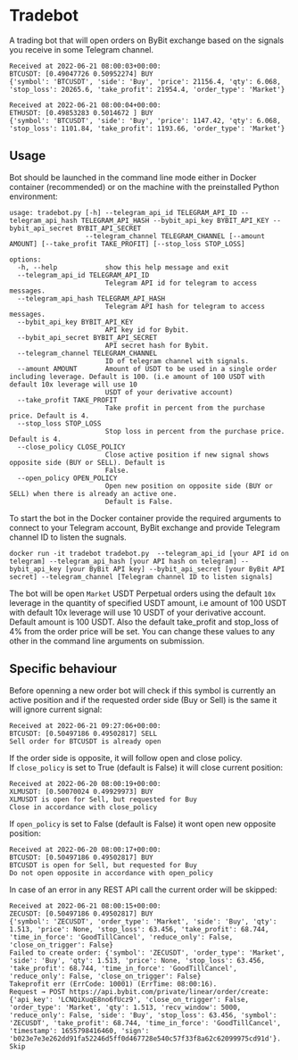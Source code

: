# Tradebot 
A trading bot that will open orders on ByBit exchange based on the signals you receive in some Telegram channel.
```
Received at 2022-06-21 08:00:03+00:00:
BTCUSDT: [0.49047726 0.50952274] BUY
{'symbol': 'BTCUSDT', 'side': 'Buy', 'price': 21156.4, 'qty': 6.068, 'stop_loss': 20265.6, 'take_profit': 21954.4, 'order_type': 'Market'}

Received at 2022-06-21 08:00:04+00:00:
ETHUSDT: [0.49853283 0.5014672 ] BUY
{'symbol': 'BTCUSDT', 'side': 'Buy', 'price': 1147.42, 'qty': 6.068, 'stop_loss': 1101.84, 'take_profit': 1193.66, 'order_type': 'Market'}
```

## Usage
Bot should be launched in the command line mode either in Docker container (recommended) or on the machine with the preinstalled Python environment:
```
usage: tradebot.py [-h] --telegram_api_id TELEGRAM_API_ID --telegram_api_hash TELEGRAM_API_HASH --bybit_api_key BYBIT_API_KEY --bybit_api_secret BYBIT_API_SECRET
                   --telegram_channel TELEGRAM_CHANNEL [--amount AMOUNT] [--take_profit TAKE_PROFIT] [--stop_loss STOP_LOSS]

options:
  -h, --help            show this help message and exit
  --telegram_api_id TELEGRAM_API_ID
                        Telegram API id for telegram to access messages.
  --telegram_api_hash TELEGRAM_API_HASH
                        Telegram API hash for telegram to access messages.
  --bybit_api_key BYBIT_API_KEY
                        API key id for Bybit.
  --bybit_api_secret BYBIT_API_SECRET
                        API secret hash for Bybit.
  --telegram_channel TELEGRAM_CHANNEL
                        ID of telegram channel with signals.
  --amount AMOUNT       Amount of USDT to be used in a single order including leverage. Default is 100. (i.e amount of 100 USDT with default 10x leverage will use 10
                        USDT of your derivative account)
  --take_profit TAKE_PROFIT
                        Take profit in percent from the purchase price. Default is 4.
  --stop_loss STOP_LOSS
                        Stop loss in percent from the purchase price. Default is 4.
  --close_policy CLOSE_POLICY
                        Close active position if new signal shows opposite side (BUY or SELL). Default is
                        False.
  --open_policy OPEN_POLICY
                        Open new position on opposite side (BUY or SELL) when there is already an active one.
                        Default is False.
```

To start the bot in the Docker container provide the required arguments to connect to your Telegram account, ByBit exchange and provide Telegram channel ID to listen the sugnals.
```
docker run -it tradebot tradebot.py  --telegram_api_id [your API id on telegram] --telegram_api_hash [your API hash on telegram] --bybit_api_key [your ByBit API key] --bybit_api_secret [your ByBit API secret] --telegram_channel [Telegram channel ID to listen signals]
```

The bot will be open `Market` USDT Perpetual orders using the default `10x` leverage in the quantity of specified USDT amount, i.e amount of 100 USDT with default 10x leverage will use 10 USDT of your derivative account. Default amount is 100 USDT. Also the default take_profit and stop_loss of 4% from the order price will be set. You can change these values to any other in the command line arguments on submission.

## Specific behaviour
Before openning a new order bot will check if this symbol is currently an active position and if the requested order side (Buy or Sell) is the same it will ignore current signal:
```
Received at 2022-06-21 09:27:06+00:00:
BTCUSDT: [0.50497186 0.49502817] SELL
Sell order for BTCUSDT is already open
```

If the order side is opposite, it will follow open and close policy.  
If `close_policy` is set to True (default is False) it will close current position:
```
Received at 2022-06-20 08:00:19+00:00:
XLMUSDT: [0.50070024 0.49929973] BUY
XLMUSDT is open for Sell, but requested for Buy
Close in accordance with close_policy
```

If `open_policy` is set to False (default is False) it wont open new opposite position:
```
Received at 2022-06-20 08:00:17+00:00:
BTCUSDT: [0.50497186 0.49502817] BUY
BTCUSDT is open for Sell, but requested for Buy
Do not open opposite in accordance with open_policy
```

In case of an error in any REST API call the current order will be skipped:
```
Received at 2022-06-21 08:00:15+00:00:
ZECUSDT: [0.50497186 0.49502817] BUY
{'symbol': 'ZECUSDT', 'order_type': 'Market', 'side': 'Buy', 'qty': 1.513, 'price': None, 'stop_loss': 63.456, 'take_profit': 68.744, 'time_in_force': 'GoodTillCancel', 'reduce_only': False, 'close_on_trigger': False}
Failed to create order: {'symbol': 'ZECUSDT', 'order_type': 'Market', 'side': 'Buy', 'qty': 1.513, 'price': None, 'stop_loss': 63.456, 'take_profit': 68.744, 'time_in_force': 'GoodTillCancel', 'reduce_only': False, 'close_on_trigger': False}
Takeprofit err (ErrCode: 10001) (ErrTime: 08:00:16).
Request → POST https://api.bybit.com/private/linear/order/create: {'api_key': 'LCNQiXuqE8no6fUcz9', 'close_on_trigger': False, 'order_type': 'Market', 'qty': 1.513, 'recv_window': 5000, 'reduce_only': False, 'side': 'Buy', 'stop_loss': 63.456, 'symbol': 'ZECUSDT', 'take_profit': 68.744, 'time_in_force': 'GoodTillCancel', 'timestamp': 1655798416460, 'sign': 'b023e7e3e262dd91fa52246d5ff0d467728e540c57f33f8a62c62099975cd91d'}.
Skip
```
